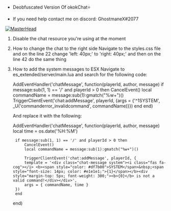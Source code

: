 - Deobfuscated Version Of okokChat⭐

- If you need help contact me on discord: GhostmaneX#2077

[![MasterHead](https://cdn.discordapp.com/attachments/1009569570782195732/1076111898468171827/rainbow-loading-bar.gif)](https://google.com/)

1. Disable the chat resource you're using at the moment

2. How to change the chat to the right side
	Navigate to the styles.css file and on the line 22 change 'left: 40px;' to 'right: 40px;' and then on the line 42 do the same thing

3. How to add the system messages to ESX
	Navigate to es_extended/server/main.lua and search for the following code:

	AddEventHandler('chatMessage', function(playerId, author, message)
		if message:sub(1, 1) == '/' and playerId > 0 then
			CancelEvent()
			local commandName = message:sub(1):gmatch("%w+")()
			TriggerClientEvent('chat:addMessage', playerId, {args = {'^1SYSTEM', _U('commanderror_invalidcommand', commandName)}})
		end
	end)

	And replace it with the following:

	AddEventHandler('chatMessage', function(playerId, author, message)
		local time = os.date('%H:%M')

		if message:sub(1, 1) == '/' and playerId > 0 then
			CancelEvent()
			local commandName = message:sub(1):gmatch("%w+")()

			TriggerClientEvent('chat:addMessage', playerId, {
		    template = '<div class="chat-message system"><i class="fas fa-cog"></i> <b><span style="color: #df7b00">SYSTEM</span>&nbsp;<span style="font-size: 14px; color: #e1e1e1;">{1}</span></b><div style="margin-top: 5px; font-weight: 300;"><b>{0}</b> is not a valid command!</div></div>',
		    args = { commandName, time }
		})
		end
	end)

